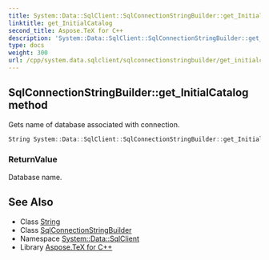 ```yaml
---
title: System::Data::SqlClient::SqlConnectionStringBuilder::get_InitialCatalog method
linktitle: get_InitialCatalog
second_title: Aspose.TeX for C++
description: 'System::Data::SqlClient::SqlConnectionStringBuilder::get_InitialCatalog method. Gets name of database associated with connection in C++.'
type: docs
weight: 300
url: /cpp/system.data.sqlclient/sqlconnectionstringbuilder/get_initialcatalog/
---
```

## SqlConnectionStringBuilder::get_InitialCatalog method


Gets name of database associated with connection.

```cpp
String System::Data::SqlClient::SqlConnectionStringBuilder::get_InitialCatalog() const
```


### ReturnValue

Database name.

## See Also

* Class [String](../../../system/string/)
* Class [SqlConnectionStringBuilder](../)
* Namespace [System::Data::SqlClient](../../)
* Library [Aspose.TeX for C++](../../../)
